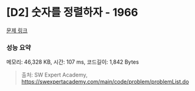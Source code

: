 # [D2] 숫자를 정렬하자 - 1966 

[문제 링크](https://swexpertacademy.com/main/code/problem/problemDetail.do?contestProbId=AV5PrmyKAWEDFAUq) 

### 성능 요약

메모리: 46,328 KB, 시간: 107 ms, 코드길이: 1,842 Bytes



> 출처: SW Expert Academy, https://swexpertacademy.com/main/code/problem/problemList.do